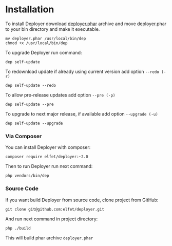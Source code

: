 # Installation

To install Deployer download [deployer.phar](https://github.com/elfet/deployer/releases) archive
and move deployer.phar to your bin directory and make it executable.

~~~
mv deployer.phar /usr/local/bin/dep
chmod +x /usr/local/bin/dep
~~~

To upgrade Deployer run command:

~~~
dep self-update
~~~

To redownload update if already using current version add option `--redo (-r)`

~~~
dep self-update --redo
~~~

To allow pre-release updates add option `--pre (-p)`

~~~
dep self-update --pre
~~~

To upgrade to next major release, if available add option `--upgrade (-u)`

~~~
dep self-update --upgrade
~~~

### Via Composer
You can install Deployer with composer:

~~~
composer require elfet/deployer:~2.0
~~~

Then to run Deployer run next command:

~~~
php vendors/bin/dep
~~~

### Source Code

If you want build Deployer from source code, clone project from GitHub:

~~~
git clone git@github.com:elfet/deployer.git
~~~

And run next command in project directory:

~~~
php ./build
~~~

This will build phar archive `deployer.phar`
